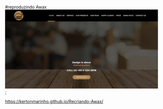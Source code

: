 #reproduzindo Awax
![Screenshot](/assets/images/screenshorts.png);

https://kertonmarinho.github.io/Recriando-Awax/
